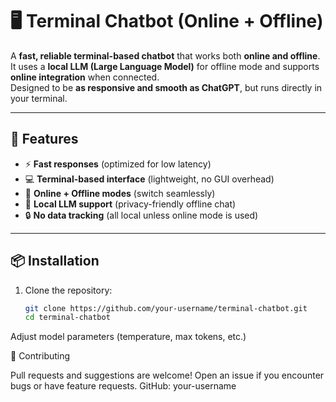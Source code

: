 # 🖥️ Terminal Chatbot (Online + Offline)

A **fast, reliable terminal-based chatbot** that works both **online and offline**.  
It uses a **local LLM (Large Language Model)** for offline mode and supports **online integration** when connected.  
Designed to be **as responsive and smooth as ChatGPT**, but runs directly in your terminal.

---

## 🚀 Features
- ⚡ **Fast responses** (optimized for low latency)
- 💻 **Terminal-based interface** (lightweight, no GUI overhead)
- 🔗 **Online + Offline modes** (switch seamlessly)
- 🧠 **Local LLM support** (privacy-friendly offline chat)
- 🔒 **No data tracking** (all local unless online mode is used)

---

## 📦 Installation
1. Clone the repository:
   ```bash
   git clone https://github.com/your-username/terminal-chatbot.git
   cd terminal-chatbot
Adjust model parameters (temperature, max tokens, etc.)

🤝 Contributing

Pull requests and suggestions are welcome!
Open an issue if you encounter bugs or have feature requests.
GitHub: your-username
